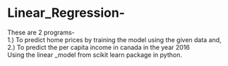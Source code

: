 # Linear_Regression-
These are 2 programs- <br />
1.) To predict home prices by training the model using the given data and, <br />
2.) To predict the per capita income in canada in the year 2016 <br />
Using the linear _model from scikit learn package in python.
